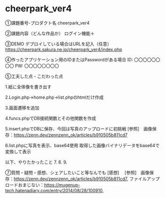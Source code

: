 # cheerpark_ver4
①課題番号-プロダクト名
cheerpark_ver4

②課題内容（どんな作品か）
ログイン機能＋

③DEMO
デプロイしている場合はURLを記入（任意） https://cheerpark.sakura.ne.jp/cheerpark_ver4/index.php

④作ったアプリケーション用のIDまたはPasswordがある場合
ID: 〇〇〇〇〇〇〇〇
PW: 〇〇〇〇〇〇〇〇

⑤工夫した点・こだわった点

1.紙に全体像を書き出す

2.Login.php→home.php→list.phpのhtmlだけ作成

3.画面遷移を追加

4.funcs.phpでDB接続関数とその他関数を作成
 
5.insert.phpでDBに保存、今回は写真のアップロードに初挑戦
[参照]　画像保存：https://zenn.dev/zennzenn_ok/articles/b910505b811cd7

6.list.phpに写真を表示、base64使用
取得した画像バイナリデータをbase64で変換して表示

以下、やりたかったこと
7.
8.
9.


⑦質問・疑問・感想、シェアしたいこと等なんでも
[感想]　
[参照]　画像保存：https://zenn.dev/zennzenn_ok/articles/b910505b811cd7,
ファイルアップロードおまじない：https://mugenup-tech.hatenadiary.com/entry/2014/08/28/100910,
